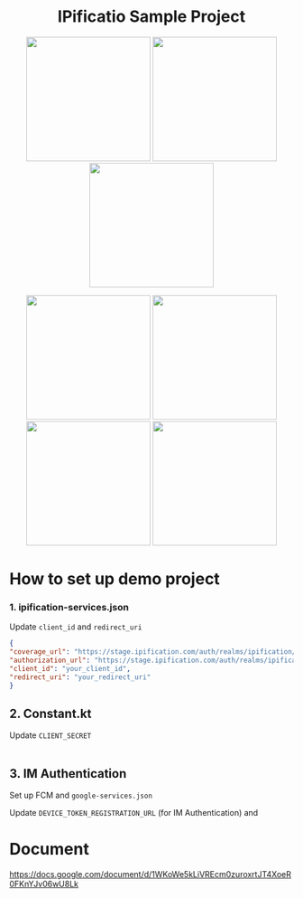
<h1 align="center">IPificatio Sample Project</h1>

<p align="center">

<img src='https://user-images.githubusercontent.com/4114159/152466467-55a3d411-9206-4975-95fd-868f7b0ed081.png' width='220'>
<img src='https://user-images.githubusercontent.com/4114159/152466836-9da8ee53-7bd3-4c1e-b4c5-4b10dc328d44.png' width='220'>
<img src='https://user-images.githubusercontent.com/4114159/152466843-85e0da80-4337-4ef8-a1a3-54df9189de2b.png' width='220'>

</p>
<p align="center">

<img src='https://user-images.githubusercontent.com/4114159/152466467-55a3d411-9206-4975-95fd-868f7b0ed081.png' width='220'>
<img src='https://user-images.githubusercontent.com/4114159/152466933-805eedac-9414-48f7-821c-f1dc21be4dfe.png' width='220'>
<img src='https://user-images.githubusercontent.com/4114159/152467595-8e5c7933-01b6-4b9f-b2f5-dee9a133fdf7.png' width='220'>
<img src='https://user-images.githubusercontent.com/4114159/152466843-85e0da80-4337-4ef8-a1a3-54df9189de2b.png' width='220'>
</p>


# How to set up demo project 

### 1. ipification-services.json
Update `client_id` and `redirect_uri`

  ```json
  {
  "coverage_url": "https://stage.ipification.com/auth/realms/ipification/coverage",
  "authorization_url": "https://stage.ipification.com/auth/realms/ipification/protocol/openid-connect/auth",
  "client_id": "your_client_id",
  "redirect_uri": "your_redirect_uri"
  }
  ```
  
## 2. Constant.kt
Update `CLIENT_SECRET`
  <br/><br/>
  
## 3. IM Authentication
Set up FCM and `google-services.json`

Update `DEVICE_TOKEN_REGISTRATION_URL` (for IM Authentication) and


# Document

https://docs.google.com/document/d/1WKoWe5kLiVREcm0zuroxrtJT4XoeR0FKnYJv06wU8Lk
